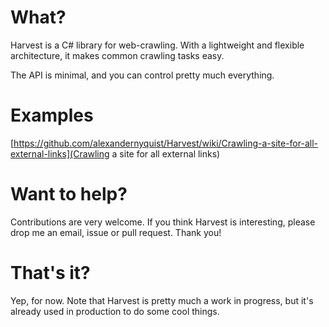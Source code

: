 What?
============
Harvest is a C# library for web-crawling. With a lightweight and flexible architecture, it makes common crawling tasks easy.

The API is minimal, and you can control pretty much everything.

Examples
============
[https://github.com/alexandernyquist/Harvest/wiki/Crawling-a-site-for-all-external-links](Crawling a site for all external links)

Want to help?
============
Contributions are very welcome. If you think Harvest is interesting, please drop me an email, issue or pull request. Thank you!

That's it?
============
Yep, for now. Note that Harvest is pretty much a work in progress, but it's already used in production to do some cool things.
